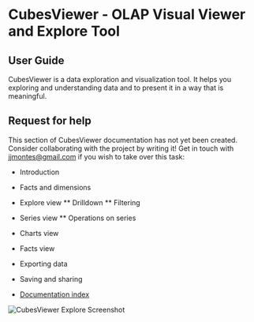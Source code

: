 CubesViewer - OLAP Visual Viewer and Explore Tool
=================================================

User Guide
----------

CubesViewer is a data exploration and visualization tool. It helps you exploring and understanding
data and to present it in a way that is meaningful.

Request for help
----------------

This section of CubesViewer documentation has not yet been created. Consider collaborating with
the project by writing it! Get in touch with jjmontes@gmail.com if you wish to take over this task:

* Introduction
* Facts and dimensions
* Explore view
** Drilldown
** Filtering
* Series view
** Operations on series
* Charts view
* Facts view
* Exporting data
* Saving and sharing


* [Documentation index](index.md)


![CubesViewer Explore Screenshot](https://raw.github.com/jjmontesl/cubesviewer/master/doc/screenshots/view-explore-1.png "CubesViewer Explore")

